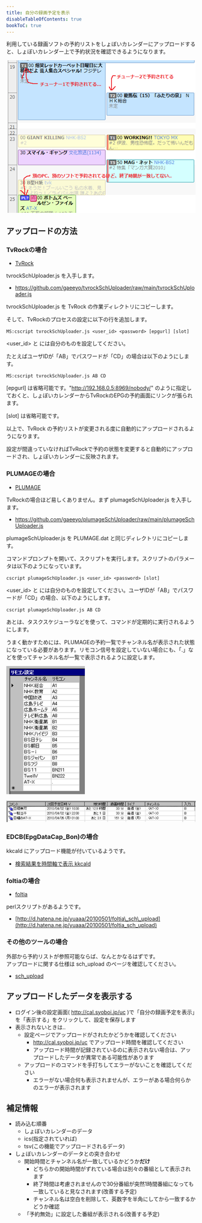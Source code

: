 ```yaml
---
title: 自分の録画予定を表示
disableTableOfContents: true
bookToC: true
---
```


利用している録画ソフトの予約リストをしょぼいカレンダーにアップロードすると、しょぼいカレンダー上で予約状況を確認できるようになります。

![](20100407231333.png)





## アップロードの方法

### TvRockの場合

- [TvRock](http://1st.geocities.jp/tvrock_web/)

tvrockSchUploader.js を入手します。

- https://github.com/gaeeyo/tvrockSchUploader/raw/main/tvrockSchUploader.js

tvrockSchUploader.js を TvRock の作業ディレクトリにコピーします。

そして、TvRockのプロセスの設定に以下の行を追加します。



```
MS:cscript tvrockSchUploader.js <user_id> <password> [epgurl] [slot]
```



<user_id> と <password> には自分のものを設定してください。

たとえばユーザIDが「AB」でパスワードが「CD」の場合は以下のようにします。



```
MS:cscript tvrockSchUploader.js AB CD
```



\[epgurl\] は省略可能です。"http://192.168.0.5:8969/nobody/" のように指定しておくと、しょぼいカレンダーからTvRockのEPGの予約画面にリンクが張られます。

\[slot\] は省略可能です。





以上で、TvRock の予約リストが変更される度に自動的にアップロードされるようになります。

設定が間違っていなければTvRockで予約の状態を変更すると自動的にアップロードされ、しょぼいカレンダーに反映されます。





### PLUMAGEの場合

- [PLUMAGE](http://seraphy.fam.cx/~seraphy/pg_all.html)

TvRockの場合ほど易しくありません。まず plumageSchUploader.js を入手します。

- https://github.com/gaeeyo/plumageSchUploader/raw/main/plumageSchUploader.js

plumageSchUploader.js を PLUMAGE.dat と同じディレクトリにコピーします。

コマンドプロンプトを開いて、スクリプトを実行します。スクリプトのパラメータは以下のようになっています。



```
cscript plumageSchUploader.js <user_id> <password> [slot]
```



<user_id> と <password> には自分のものを設定してください。ユーザIDが「AB」でパスワードが「CD」の場合、以下のようにします。



```
cscript plumageSchUploader.js AB CD
```



あとは、タスクスケジューラなどを使って、コマンドが定期的に実行されるようにします。





うまく動かすためには、PLUMAGEの予約一覧でチャンネル名が表示された状態になっている必要があります。リモコン信号を設定していない場合にも、「.」などを使ってチャンネル名が一覧で表示されるように設定します。



![](fidgae20100401213611pimage.png)



![](fidgae20100401213612pimage.png)



### EDCB(EpgDataCap\_Bon)の場合

kkcald にアップロード機能が付いているようです。

-   [検索結果を時間軸で表示 kkcald](http://ueno.cool.ne.jp/kkcal/)





### foltiaの場合

- [foltia](http://www.dcc-jpl.com/soft/foltia/)

perlスクリプトがあるようです。

-   [http://d.hatena.ne.jp/yuaaa/20100501/foltia\_sch\_upload](http://d.hatena.ne.jp/yuaaa/20100501/foltia_sch_upload)



### その他のツールの場合

外部から予約リストが参照可能ならば、なんとかなるはずです。  
アップロードに関する仕様は sch\_upload のページを確認してください。

-   [sch\_upload](/spec/sch_upload)


## アップロードしたデータを表示する

-   ログイン後の設定画面( http://cal.syoboi.jp/uc )で「自分の録画予定を表示」を「表示する」をクリックして、設定を保存します
-   表示されないときは..
    -   設定ページでアップロードがされたかどうかを確認してください
        -   http://cal.syoboi.jp/uc でアップロード時間を確認してください
        -   アップロード時間が記録されているのに表示されない場合は、アップロードしたデータが異常である可能性があります
    -   アップロードのコマンドを手打ちしてエラーがないことを確認してください
        -   エラーがない場合何も表示されませんが、エラーがある場合何らかのエラーが表示されます



## 補足情報

-   読み込む順番
    -   しょぼいカレンダーのデータ
    -   ics(指定されていれば)
    -   tsv(この機能でアップロードされるデータ)
-   しょぼいカレンダーのデータとの突き合わせ
    -   開始時間とチャンネル名が一致しているかどうか**だけ**
        -   どちらかの開始時間がずれている場合は別々の番組として表示されます
        -   終了時間は考慮されませんので30分番組が突然1時間番組になっても一致していると見なされます(改善する予定)
        -   チャンネル名は空白を削除して、英数字を半角にしてから一致するかどうか確認
    -   「予約無効」に設定した番組が表示される(改善する予定)

